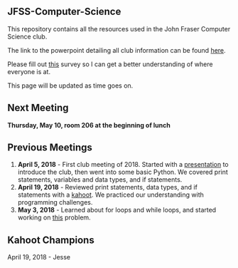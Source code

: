JFSS-Computer-Science
---
This repository contains all the resources used in the John Fraser Computer Science club. 

The link to the powerpoint detailing all club information can be found [here](https://goo.gl/uJyiEY).

Please fill out [this](https://drive.google.com/open?id=1ZNMRf6A26U0Sfcl_VRzdBuAz0KSdBCMS4lb1doAzk2k) survey so I can get a better understanding of where everyone is at.

This page will be updated as time goes on.

Next Meeting
---
**Thursday, May 10, room 206 at the beginning of lunch**

Previous Meetings
---
1. **April 5, 2018** - First club meeting of 2018. Started with a [presentation](https://goo.gl/uJyiEY) to introduce the club, then went into some basic Python. We covered print statements, variables and data types, and if statements.
2. **April 19, 2018** - Reviewed print statements, data types, and if statements with a [kahoot](https://play.kahoot.it/#/k/b2dda093-b51d-4a3d-bda2-eb81705a13b2). We practiced our understanding with programming challenges.
3. **May 3, 2018** - Learned about for loops and while loops, and started working on [this](http://www.cemc.uwaterloo.ca/contests/computing/2017/stage%201/juniorEF.pdf#page=3) problem.

Kahoot Champions
---
April 19, 2018 - Jesse
